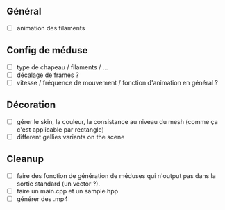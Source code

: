 Général
-------
 - [ ] animation des filaments

Config de méduse
----------------
 - [ ] type de chapeau / filaments / ...
 - [ ] décalage de frames ?
 - [ ] vitesse / fréquence de mouvement / fonction d'animation en général ?

Décoration
----------
 - [ ] gérer le skin, la couleur, la consistance au niveau du mesh (comme ça c'est applicable par rectangle)
 - [ ] different gellies variants on the scene

Cleanup
-------
 - [ ] faire des fonction de génération de méduses qui n'output pas dans la sortie standard (un vector<Mesh> ?).
 - [ ] faire un main.cpp et un sample.hpp
 - [ ] générer des .mp4

